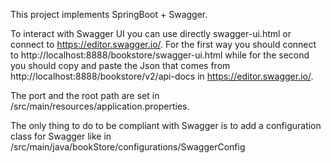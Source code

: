This project implements SpringBoot + Swagger.

To interact with Swagger UI you can use directly swagger-ui.html or
connect to https://editor.swagger.io/.
For the first way you should connect to http://localhost:8888/bookstore/swagger-ui.html
while for the second you should copy and paste the Json that
comes from http://localhost:8888/bookstore/v2/api-docs in https://editor.swagger.io/.

The port and the root path are set in /src/main/resources/application.properties.

The only thing to do to be compliant with Swagger is to add a configuration class
for Swagger like in /src/main/java/bookStore/configurations/SwaggerConfig